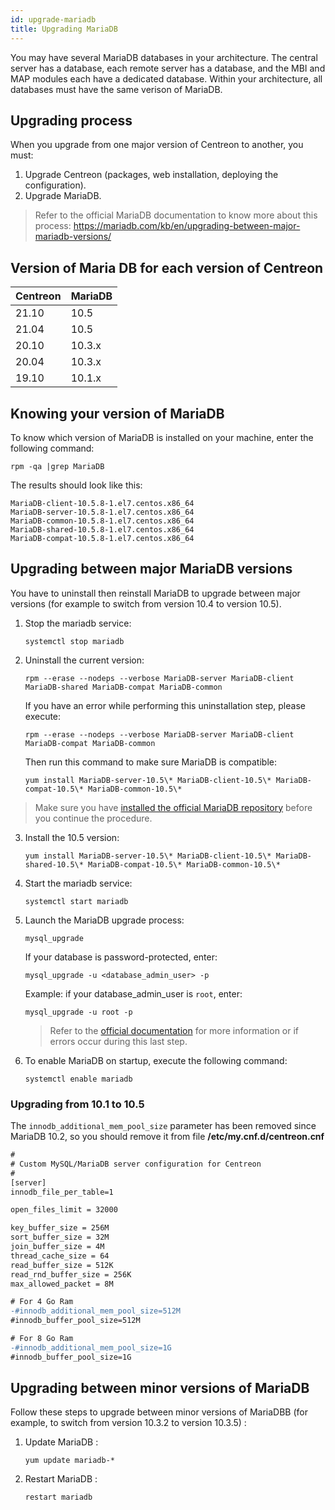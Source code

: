 ```yaml
---
id: upgrade-mariadb
title: Upgrading MariaDB
---
```


You may have several MariaDB databases in your architecture. The central server has a database, each remote server has a database, 
and the MBI and MAP modules each have a dedicated database. Within your architecture, all databases must have the same verison of MariaDB.

## Upgrading process

When you upgrade from one major version of Centreon to another, you must:
1. Upgrade Centreon (packages, web installation, deploying the configuration).
2. Upgrade MariaDB.

> Refer to the official MariaDB documentation to know more about this process:
> https://mariadb.com/kb/en/upgrading-between-major-mariadb-versions/

## Version of Maria DB for each version of Centreon

| Centreon | MariaDB |
|----------|---------|
| 21.10    | 10.5    |
| 21.04    | 10.5    |
| 20.10    | 10.3.x  |
| 20.04    | 10.3.x  |
| 19.10    | 10.1.x  |

## Knowing your version of MariaDB

To know which version of MariaDB is installed on your machine, enter the following command:

```
rpm -qa |grep MariaDB
```

The results should look like this:

```shell
MariaDB-client-10.5.8-1.el7.centos.x86_64
MariaDB-server-10.5.8-1.el7.centos.x86_64
MariaDB-common-10.5.8-1.el7.centos.x86_64
MariaDB-shared-10.5.8-1.el7.centos.x86_64
MariaDB-compat-10.5.8-1.el7.centos.x86_64
```

## Upgrading between major MariaDB versions

You have to uninstall then reinstall MariaDB to upgrade between major versions (for example to switch from version 10.4 to version 10.5).

1. Stop the mariadb service:

    ```shell
    systemctl stop mariadb
    ```

2. Uninstall the current version:

    ```shell
    rpm --erase --nodeps --verbose MariaDB-server MariaDB-client MariaDB-shared MariaDB-compat MariaDB-common
    ```

    If you have an error while performing this uninstallation step, please execute:

    ```shell
    rpm --erase --nodeps --verbose MariaDB-server MariaDB-client MariaDB-compat MariaDB-common
    ```

    Then run this command to make sure MariaDB is compatible:

    ```shell
    yum install MariaDB-server-10.5\* MariaDB-client-10.5\* MariaDB-compat-10.5\* MariaDB-common-10.5\*
    ```

  > Make sure you have [installed the official MariaDB repository](./upgrade-from-21-04.md#install-the-mariadb-repository) before you continue the procedure.

3. Install the 10.5 version:

    ```shell
    yum install MariaDB-server-10.5\* MariaDB-client-10.5\* MariaDB-shared-10.5\* MariaDB-compat-10.5\* MariaDB-common-10.5\*
    ```

4. Start the mariadb service:

    ```shell
    systemctl start mariadb
    ```

5. Launch the MariaDB upgrade process:

    ```shell
    mysql_upgrade
    ```

    If your database is password-protected, enter:

    ```shell
    mysql_upgrade -u <database_admin_user> -p
    ```

    Example: if your database_admin_user is `root`, enter:

    ```
    mysql_upgrade -u root -p
    ```

    > Refer to the [official documentation](https://mariadb.com/kb/en/mysql_upgrade/)
    > for more information or if errors occur during this last step.

6. To enable MariaDB on startup, execute the following command:

    ```shell
    systemctl enable mariadb
    ```

### Upgrading from 10.1 to 10.5

The `innodb_additional_mem_pool_size` parameter has been removed since MariaDB 10.2,
so you should remove it from file **/etc/my.cnf.d/centreon.cnf**

```diff
#
# Custom MySQL/MariaDB server configuration for Centreon
#
[server]
innodb_file_per_table=1

open_files_limit = 32000

key_buffer_size = 256M
sort_buffer_size = 32M
join_buffer_size = 4M
thread_cache_size = 64
read_buffer_size = 512K
read_rnd_buffer_size = 256K
max_allowed_packet = 8M

# For 4 Go Ram
-#innodb_additional_mem_pool_size=512M
#innodb_buffer_pool_size=512M

# For 8 Go Ram
-#innodb_additional_mem_pool_size=1G
#innodb_buffer_pool_size=1G
```

## Upgrading between minor versions of MariaDB

Follow these steps to upgrade between minor versions of MariaDBB (for example, to switch from version 10.3.2 to version 10.3.5) : 

1. Update MariaDB :

    ```
    yum update mariadb-*
    ```

2. Restart MariaDB :

    ```
    restart mariadb
    ```
